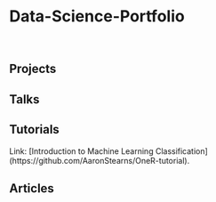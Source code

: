 # Data-Science-Portfolio
<br>
<h2>Projects</h2>


<h2>Talks</h2>


<h2>Tutorials</h2>
Link: [Introduction to Machine Learning Classification](https://github.com/AaronStearns/OneR-tutorial).

<h2>Articles</h2>
